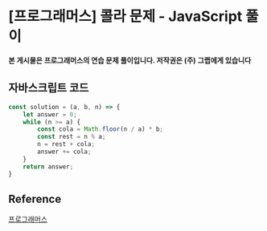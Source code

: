 # [프로그래머스] 콜라 문제 - JavaScript 풀이

**본 게시물은 프로그래머스의 연습 문제 풀이입니다. 저작권은 (주) 그랩에게 있습니다**

## 자바스크립트 코드

```JavaScript
const solution = (a, b, n) => {
    let answer = 0;
    while (n >= a) {
        const cola = Math.floor(n / a) * b;
        const rest = n % a;
        n = rest + cola;
        answer += cola;
    }
    return answer;
}
```



## Reference

[프로그래머스](https://programmers.co.kr)

